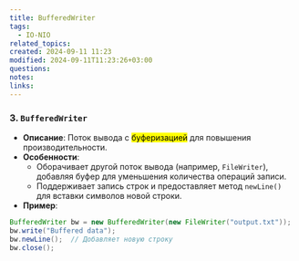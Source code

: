 ```yaml
---
title: BufferedWriter
tags:
  - IO-NIO
related_topics: 
created: 2024-09-11 11:23
modified: 2024-09-11T11:23:26+03:00
questions: 
notes: 
links: 
---
```

### 3. **`BufferedWriter`**

- **Описание**: Поток вывода с <mark class="hltr-purple">буферизацией</mark> для повышения производительности.
- **Особенности**:
    - Оборачивает другой поток вывода (например, `FileWriter`), добавляя буфер для уменьшения количества операций записи.
    - Поддерживает запись строк и предоставляет метод `newLine()` для вставки символов новой строки.
- **Пример**:
    
```java
BufferedWriter bw = new BufferedWriter(new FileWriter("output.txt"));
bw.write("Buffered data");
bw.newLine();  // Добавляет новую строку
bw.close();

```
